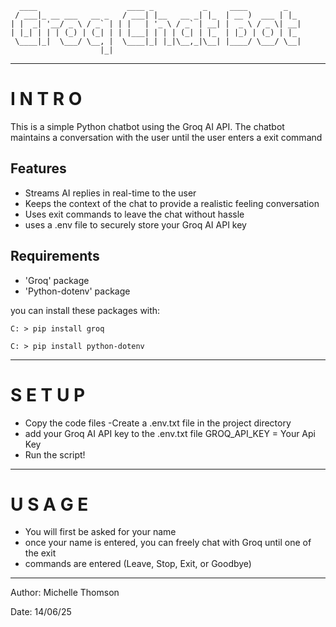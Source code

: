 ```
  ____                    ____ _           _     ____        _   
 / ___|_ __ ___   __ _   / ___| |__   __ _| |_  | __ )  ___ | |_ 
| |  _| '__/ _ \ / _` | | |   | '_ \ / _` | __| |  _ \ / _ \| __|
| |_| | | | (_) | (_| | | |___| | | | (_| | |_  | |_) | (_) | |_ 
 \____|_|  \___/ \__, |  \____|_| |_|\__,_|\__| |____/ \___/ \__|
                    |_|                                          
```
-----------------------------------
# I N T R O

This is a simple Python chatbot using the Groq AI API.
The chatbot maintains a conversation with the user until the user enters a exit command

## Features

- Streams AI replies in real-time to the user
- Keeps the context of the chat to provide a realistic feeling conversation
- Uses exit commands to leave the chat without hassle
- uses a .env file to securely store your Groq AI API key

## Requirements

- 'Groq' package
- 'Python-dotenv' package

you can install these packages with:

`C: > pip install groq`

`C: > pip install python-dotenv`

-----------------------------------
# S E T U P

- Copy the code files
-Create a .env.txt file in the project directory
- add your Groq AI API key to the .env.txt file
           GROQ_API_KEY = Your Api Key
- Run the script!

-----------------------------------
# U S A G E
 
- You will first be asked for your name
- once your name is entered, you can freely chat with Groq until one of the exit
- commands are entered (Leave, Stop, Exit, or Goodbye)

-----------------------------------
Author: Michelle Thomson

Date: 14/06/25


